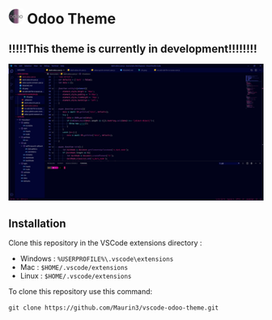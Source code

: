 # <img src="https://raw.githubusercontent.com/Maurin3/vscode-odoo-theme/master/icon.png" width="30" height="30"> Odoo Theme

## **!!!!!This theme is currently in development!!!!!!!!**

![preview](https://raw.githubusercontent.com/Maurin3/vscode-odoo-theme/master/media/preview.png)

## Installation

Clone this repository in the VSCode extensions directory :

* Windows :  `%USERPROFILE%\.vscode\extensions`
* Mac : `$HOME/.vscode/extensions`
* Linux : `$HOME/.vscode/extensions`

To clone this repository use this command:

`git clone https://github.com/Maurin3/vscode-odoo-theme.git`
